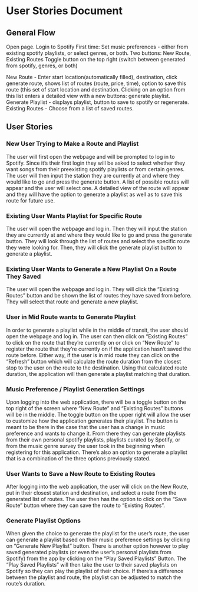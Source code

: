 # User Stories Document 

## General Flow
Open page.
Login to Spotify
First time: Set music preferences - either from existing spotify playlists, or select genres, or both.
Two buttons: New Route, Existing Routes
Toggle button on the top right (switch between generated from spotify, genres, or both)

New Route - Enter start location(automatically filled), destination, click generate route, shows list of routes (route, price, time), option to save this route (this set of start location and destination.
Clicking on an option from this list enters a detailed view with a new buttons: generate playlist.
Generate Playlist - displays playlist, button to save to spotify or regenerate.
Existing Routes - Choose from a list of saved routes.

## User Stories

### New User Trying to Make a Route and Playlist
The user will first open the webpage and will be prompted to log in to Spotify. Since it’s their first login they will be asked to select whether they want songs from their preexisting spotify playlists or from certain genres. The user will then input the station they are currently at and where they would like to go and press the generate button. A list of possible routes will appear and the user will select one. A detailed view of the route will appear and they will have the option to generate a playlist as well as to save this route for future use.

### Existing User Wants Playlist for Specific Route
The user will open the webpage and log in. Then they will input the station they are currently at and where they would like to go and press the generate button. They will look through the list of routes and select the specific route they were looking for. Then, they will click the generate playlist button to generate a playlist.

### Existing User Wants to Generate a New Playlist On a Route They Saved
The user will open the webpage and log in. They will click the “Existing Routes” button and be shown the list of routes they have saved from before. They will select that route and generate a new playlist.

### User in Mid Route wants to Generate Playlist
In order to generate a playlist while in the middle of transit, the user should open the webpage and log in. The user can then click on “Existing Routes” to click on the route that they’re currently on or click on “New Route” to register the route that they’re currently on if the application hasn’t saved the route before. Either way, if the user is in mid route they can click on the “Refresh” button which will calculate the route duration from the closest stop to the user on the route to the destination. Using that calculated route duration, the application will then generate a playlist matching that duration.

### Music Preference / Playlist Generation Settings
Upon logging into the web application, there will be a toggle button on the top right of the screen where “New Route” and “Existing Routes” buttons will be in the middle. The toggle button on the upper right will allow the user to customize how the application generates their playlist. The button is meant to be there in the case that the user has a change in music preference and wants to change it. From there they can generate playlists from their own personal spotify playlists, playlists curated by Spotify, or from the music genre survey the user took in the beginning when registering for this application. There’s also an option to generate a playlist that is a combination of the three options previously stated.

### User Wants to Save a New Route to Existing Routes
After logging into the web application, the user will click on the New Route, put in their closest station and destination, and select a route from the generated list of routes. The user then has the option to click on the “Save Route” button where they can save the route to “Existing Routes”.

### Generate Playlist Options
When given the choice to generate the playlist for the user’s route, the user can generate a playlist based on their music preference settings by clicking on “Generate New Playlist” button. There is another option however to play saved generated playlists (or even the user’s personal playlists from Spotify) from the app by clicking on the “Play Saved Playlists” Button. The “Play Saved Playlists” will then take the user to their saved playlists on Spotify so they can play the playlist of their choice. If there’s a difference between the playlist and route, the playlist can be adjusted to match the route’s duration.
